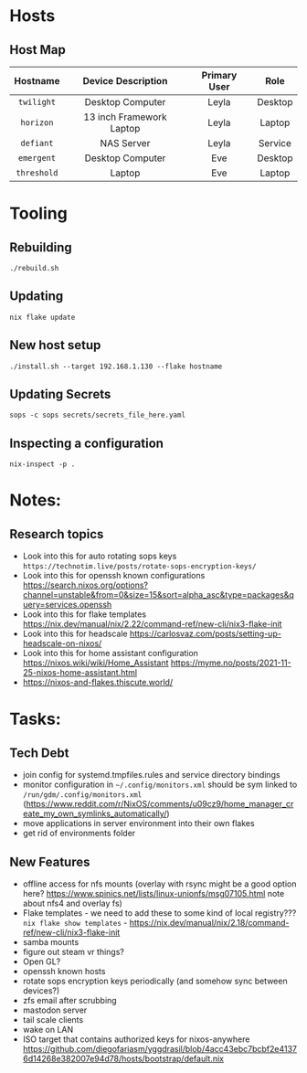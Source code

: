 # Hosts

## Host Map
|   Hostname  |      Device Description    |   Primary User   |    Role   |
| :---------: | :------------------------: | :--------------: | :-------: |
|  `twilight` |      Desktop Computer      |      Leyla       |  Desktop  |
|  `horizon`  |  13 inch Framework Laptop  |      Leyla       |  Laptop   |
|  `defiant`  |         NAS Server         |      Leyla       |  Service  |
|  `emergent` |      Desktop Computer      |       Eve        |  Desktop  |
| `threshold` |           Laptop           |       Eve        |  Laptop   |

# Tooling
## Rebuilding
`./rebuild.sh`

## Updating
`nix flake update`

## New host setup
`./install.sh --target 192.168.1.130 --flake hostname`

## Updating Secrets
`sops -c sops secrets/secrets_file_here.yaml`

## Inspecting a configuration
`nix-inspect -p .`

# Notes:

## Research topics
- Look into this for auto rotating sops keys `https://technotim.live/posts/rotate-sops-encryption-keys/`
- Look into this for openssh known configurations https://search.nixos.org/options?channel=unstable&from=0&size=15&sort=alpha_asc&type=packages&query=services.openssh
- Look into this for flake templates https://nix.dev/manual/nix/2.22/command-ref/new-cli/nix3-flake-init
- Look into this for headscale https://carlosvaz.com/posts/setting-up-headscale-on-nixos/
- Look into this for home assistant configuration https://nixos.wiki/wiki/Home_Assistant https://myme.no/posts/2021-11-25-nixos-home-assistant.html
- https://nixos-and-flakes.thiscute.world/

# Tasks:

## Tech Debt
- join config for systemd.tmpfiles.rules and service directory bindings
- monitor configuration in `~/.config/monitors.xml` should be sym linked to `/run/gdm/.config/monitors.xml` (https://www.reddit.com/r/NixOS/comments/u09cz9/home_manager_create_my_own_symlinks_automatically/)
- move applications in server environment into their own flakes
- get rid of environments folder
## New Features
- offline access for nfs mounts (overlay with rsync might be a good option here? https://www.spinics.net/lists/linux-unionfs/msg07105.html note about nfs4 and overlay fs)
- Flake templates - we need to add these to some kind of local registry??? `nix flake show templates` - https://nix.dev/manual/nix/2.18/command-ref/new-cli/nix3-flake-init
- samba mounts
- figure out steam vr things?
- Open GL?
- openssh known hosts
- rotate sops encryption keys periodically (and somehow sync between devices?)
- zfs email after scrubbing
- mastodon server
- tail scale clients
- wake on LAN
- ISO target that contains authorized keys for nixos-anywhere https://github.com/diegofariasm/yggdrasil/blob/4acc43ebc7bcbf2e41376d14268e382007e94d78/hosts/bootstrap/default.nix